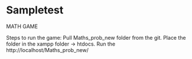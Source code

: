 # Sampletest
MATH GAME

Steps to run the game:
Pull Maths_prob_new folder from the git.
Place the folder in the xampp folder → htdocs.
Run the http://localhost/Maths_prob_new/ 
